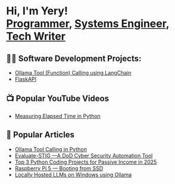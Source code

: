 # Hi, I'm Yery! <br/><a href="https://github.com/YeryODell">Programmer</a>, <a href="https://www.linkedin.com/in/yery-odell-a0a58355/">Systems Engineer</a>, <a href="https://medium.com/@yery.odell">Tech Writer</a>

## 👨‍💻 Software Development Projects:

- [Ollama Tool (Function) Calling using LangChain](https://github.com/YeryODell/OllamaToolCalling)
- [FlaskAPI](https://github.com/YeryODell/FlaskAPI)

## 📺 Popular YouTube Videos

- [Measuring Elapsed Time in Python](https://www.youtube.com/watch?v=vCUoPD7ErOc)

## 📰 Popular Articles

- [Ollama Tool Calling in Python](https://medium.com/automate-everything/ollama-tool-calling-in-python-1683138b04af)
- [Evaluate-STIG —A DoD Cyber Security Automation Tool](https://medium.com/automate-everything/evaluate-stig-a-dod-cyber-security-automation-tool-0824de947ea3)
- [Top 3 Python Coding Projects for Passive Income in 2025](https://medium.com/automate-everything/top-3-python-coding-projects-for-passive-income-in-2025-fd6458ce4c20)
- [Raspberry Pi 5 — Booting from SSD](https://medium.com/automate-everything/raspberry-pi-5-booting-from-ssd-5d3e776bb481)
- [Locally Hosted LLMs on Windows using Ollama](https://medium.com/automate-everything/locally-hosted-llms-on-windows-using-ollama-6d09815d540e)


<!--
**YeryODell/YeryODell** is a ✨ _special_ ✨ repository because its `README.md` (this file) appears on your GitHub profile.

Here are some ideas to get you started:

- 🔭 I’m currently working on ...
- 🌱 I’m currently learning ...
- 👯 I’m looking to collaborate on ...
- 🤔 I’m looking for help with ...
- 💬 Ask me about ...
- 📫 How to reach me: ...
- 😄 Pronouns: ...
- ⚡ Fun fact: ...
-->

